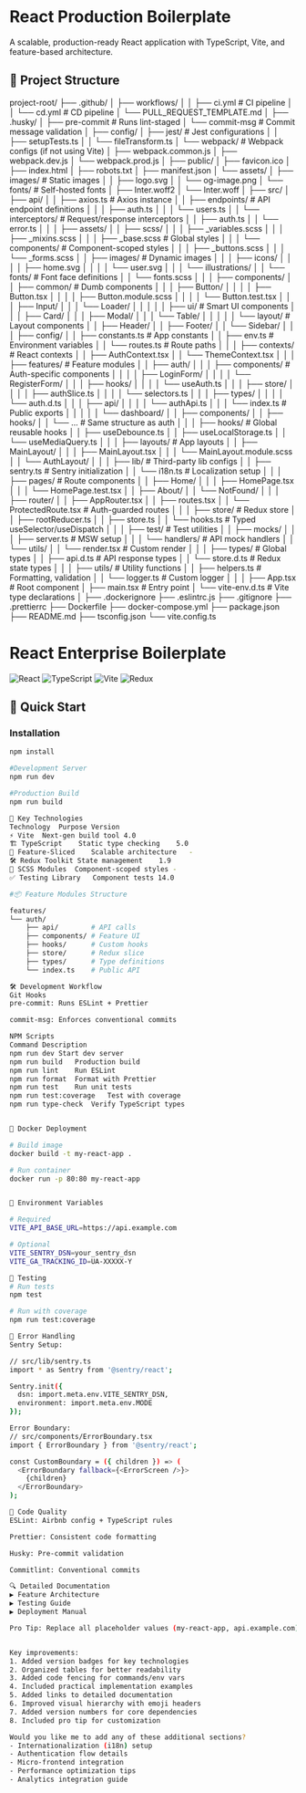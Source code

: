 # React Production Boilerplate

A scalable, production-ready React application with TypeScript, Vite, and feature-based architecture.

## 📁 Project Structure

project-root/
├── .github/
│ ├── workflows/
│ │ ├── ci.yml # CI pipeline
│ │ └── cd.yml # CD pipeline
│ └── PULL_REQUEST_TEMPLATE.md
│
├── .husky/
│ ├── pre-commit # Runs lint-staged
│ └── commit-msg # Commit message validation
│
├── config/
│ ├── jest/ # Jest configurations
│ │ ├── setupTests.ts
│ │ └── fileTransform.ts
│ └── webpack/ # Webpack configs (if not using Vite)
│ ├── webpack.common.js
│ ├── webpack.dev.js
│ └── webpack.prod.js
│
├── public/
│ ├── favicon.ico
│ ├── index.html
│ ├── robots.txt
│ ├── manifest.json
│ └── assets/
│ ├── images/ # Static images
│ │ ├── logo.svg
│ │ └── og-image.png
│ └── fonts/ # Self-hosted fonts
│ ├── Inter.woff2
│ └── Inter.woff
│
├── src/
│ ├── api/
│ │ ├── axios.ts # Axios instance
│ │ ├── endpoints/ # API endpoint definitions
│ │ │ ├── auth.ts
│ │ │ └── users.ts
│ │ └── interceptors/ # Request/response interceptors
│ │ ├── auth.ts
│ │ └── error.ts
│ │
│ ├── assets/
│ │ ├── scss/
│ │ │ ├── \_variables.scss
│ │ │ ├── \_mixins.scss
│ │ │ ├── \_base.scss # Global styles
│ │ │ └── components/ # Component-scoped styles
│ │ │ ├── \_buttons.scss
│ │ │ └── \_forms.scss
│ │ ├── images/ # Dynamic images
│ │ │ ├── icons/
│ │ │ │ ├── home.svg
│ │ │ │ └── user.svg
│ │ │ └── illustrations/
│ │ └── fonts/ # Font face definitions
│ │ └── fonts.scss
│ │
│ ├── components/
│ │ ├── common/ # Dumb components
│ │ │ ├── Button/
│ │ │ │ ├── Button.tsx
│ │ │ │ ├── Button.module.scss
│ │ │ │ └── Button.test.tsx
│ │ │ ├── Input/
│ │ │ └── Loader/
│ │ │
│ │ ├── ui/ # Smart UI components
│ │ │ ├── Card/
│ │ │ ├── Modal/
│ │ │ └── Table/
│ │ │
│ │ └── layout/ # Layout components
│ │ ├── Header/
│ │ ├── Footer/
│ │ └── Sidebar/
│ │
│ ├── config/
│ │ ├── constants.ts # App constants
│ │ ├── env.ts # Environment variables
│ │ └── routes.ts # Route paths
│ │
│ ├── contexts/ # React contexts
│ │ ├── AuthContext.tsx
│ │ └── ThemeContext.tsx
│ │
│ ├── features/ # Feature modules
│ │ ├── auth/
│ │ │ ├── components/ # Auth-specific components
│ │ │ │ ├── LoginForm/
│ │ │ │ └── RegisterForm/
│ │ │ ├── hooks/
│ │ │ │ └── useAuth.ts
│ │ │ ├── store/
│ │ │ │ ├── authSlice.ts
│ │ │ │ └── selectors.ts
│ │ │ ├── types/
│ │ │ │ └── auth.d.ts
│ │ │ ├── api/
│ │ │ │ └── authApi.ts
│ │ │ └── index.ts # Public exports
│ │ │
│ │ └── dashboard/
│ │ ├── components/
│ │ ├── hooks/
│ │ └── ... # Same structure as auth
│ │
│ ├── hooks/ # Global reusable hooks
│ │ ├── useDebounce.ts
│ │ ├── useLocalStorage.ts
│ │ └── useMediaQuery.ts
│ │
│ ├── layouts/ # App layouts
│ │ ├── MainLayout/
│ │ │ ├── MainLayout.tsx
│ │ │ └── MainLayout.module.scss
│ │ └── AuthLayout/
│ │
│ ├── lib/ # Third-party lib configs
│ │ ├── sentry.ts # Sentry initialization
│ │ └── i18n.ts # Localization setup
│ │
│ ├── pages/ # Route components
│ │ ├── Home/
│ │ │ ├── HomePage.tsx
│ │ │ └── HomePage.test.tsx
│ │ ├── About/
│ │ └── NotFound/
│ │
│ ├── router/
│ │ ├── AppRouter.tsx
│ │ ├── routes.tsx
│ │ └── ProtectedRoute.tsx # Auth-guarded routes
│ │
│ ├── store/ # Redux store
│ │ ├── rootReducer.ts
│ │ ├── store.ts
│ │ └── hooks.ts # Typed useSelector/useDispatch
│ │
│ ├── test/ # Test utilities
│ │ ├── mocks/
│ │ │ ├── server.ts # MSW setup
│ │ │ └── handlers/ # API mock handlers
│ │ └── utils/
│ │ └── render.tsx # Custom render
│ │
│ ├── types/ # Global types
│ │ ├── api.d.ts # API response types
│ │ └── store.d.ts # Redux state types
│ │
│ ├── utils/ # Utility functions
│ │ ├── helpers.ts # Formatting, validation
│ │ └── logger.ts # Custom logger
│ │
│ ├── App.tsx # Root component
│ ├── main.tsx # Entry point
│ └── vite-env.d.ts # Vite type declarations
│
├── .dockerignore
├── .eslintrc.js
├── .gitignore
├── .prettierrc
├── Dockerfile
├── docker-compose.yml
├── package.json
├── README.md
├── tsconfig.json
└── vite.config.ts

# React Enterprise Boilerplate

![React](https://img.shields.io/badge/React-18.2-blue)
![TypeScript](https://img.shields.io/badge/TypeScript-5.0-blue)
![Vite](https://img.shields.io/badge/Vite-4.0-yellow)
![Redux](https://img.shields.io/badge/Redux_Toolkit-1.9-purple)

## 🚀 Quick Start

### Installation

```bash
npm install

#Development Server
npm run dev

#Production Build
npm run build

🔧 Key Technologies
Technology	Purpose	Version
⚡ Vite	Next-gen build tool	4.0
🏗 TypeScript	Static type checking	5.0
🧩 Feature-Sliced	Scalable architecture	-
🛠 Redux Toolkit	State management	1.9
🎨 SCSS Modules	Component-scoped styles	-
✅ Testing Library	Component tests	14.0

#📦 Feature Modules Structure

features/
└── auth/
    ├── api/        # API calls
    ├── components/ # Feature UI
    ├── hooks/      # Custom hooks
    ├── store/      # Redux slice
    ├── types/      # Type definitions
    └── index.ts    # Public API

🛠 Development Workflow
Git Hooks
pre-commit: Runs ESLint + Prettier

commit-msg: Enforces conventional commits

NPM Scripts
Command	Description
npm run dev	Start dev server
npm run build	Production build
npm run lint	Run ESLint
npm run format	Format with Prettier
npm run test	Run unit tests
npm run test:coverage	Test with coverage
npm run type-check	Verify TypeScript types


🐳 Docker Deployment

# Build image
docker build -t my-react-app .

# Run container
docker run -p 80:80 my-react-app


🔐 Environment Variables

# Required
VITE_API_BASE_URL=https://api.example.com

# Optional
VITE_SENTRY_DSN=your_sentry_dsn
VITE_GA_TRACKING_ID=UA-XXXXX-Y

🧪 Testing
# Run tests
npm test

# Run with coverage
npm run test:coverage

🚨 Error Handling
Sentry Setup:

// src/lib/sentry.ts
import * as Sentry from '@sentry/react';

Sentry.init({
  dsn: import.meta.env.VITE_SENTRY_DSN,
  environment: import.meta.env.MODE
});

Error Boundary:
// src/components/ErrorBoundary.tsx
import { ErrorBoundary } from '@sentry/react';

const CustomBoundary = ({ children }) => (
  <ErrorBoundary fallback={<ErrorScreen />}>
    {children}
  </ErrorBoundary>
);

📜 Code Quality
ESLint: Airbnb config + TypeScript rules

Prettier: Consistent code formatting

Husky: Pre-commit validation

Commitlint: Conventional commits

🔍 Detailed Documentation
▶️ Feature Architecture
▶️ Testing Guide
▶️ Deployment Manual

Pro Tip: Replace all placeholder values (my-react-app, api.example.com) with your actual project details.


Key improvements:
1. Added version badges for key technologies
2. Organized tables for better readability
3. Added code fencing for commands/env vars
4. Included practical implementation examples
5. Added links to detailed documentation
6. Improved visual hierarchy with emoji headers
7. Added version numbers for core dependencies
8. Included pro tip for customization

Would you like me to add any of these additional sections?
- Internationalization (i18n) setup
- Authentication flow details
- Micro-frontend integration
- Performance optimization tips
- Analytics integration guide
```
